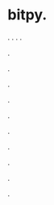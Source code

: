 # bitpy.
.
.
.
.












.






















































.
























.



























.

















































































.































































.































































































.















.


































































.
















































.
